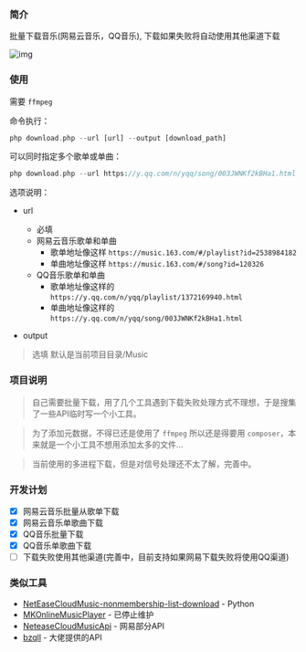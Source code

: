 ### 简介

批量下载音乐(网易云音乐，QQ音乐), 下载如果失败将自动使用其他渠道下载

![img](https://ww1.sinaimg.cn/large/007i4MEmgy1g0795dodizj30wa0d2489.jpg)

### 使用
需要 `ffmpeg`

命令执行：

```php
php download.php --url [url] --output [download_path]
```

可以同时指定多个歌单或单曲：

```php
php download.php --url https://y.qq.com/n/yqq/song/003JWNKf2kBHa1.html --url https://y.qq.com/n/yqq/song/004f5vwq0hsLu1.html
```

选项说明：
- url
    - 必填
    - 网易云音乐歌单和单曲
        - 歌单地址像这样 `https://music.163.com/#/playlist?id=2538984182`
        - 单曲地址像这样 `https://music.163.com/#/song?id=120326`
    - QQ音乐歌单和单曲
        - 歌单地址像这样的 `https://y.qq.com/n/yqq/playlist/1372169940.html`
        - 单曲地址像这样的 `https://y.qq.com/n/yqq/song/003JWNKf2kBHa1.html`

- output
> 选填 默认是当前项目目录/Music

### 项目说明

> 自己需要批量下载，用了几个工具遇到下载失败处理方式不理想，于是搜集了一些API临时写一个小工具。

> 为了添加元数据，不得已还是使用了 `ffmpeg` 所以还是得要用 `composer`，本来就是一个小工具不想用添加太多的文件...

> 当前使用的多进程下载，但是对信号处理还不太了解，完善中。

### 开发计划

- [x] 网易云音乐批量从歌单下载
- [x] 网易云音乐单歌曲下载
- [x] QQ音乐批量下载
- [x] QQ音乐单歌曲下载
- [ ] 下载失败使用其他渠道(完善中，目前支持如果网易下载失败将使用QQ渠道)

### 类似工具

- [NetEaseCloudMusic-nonmembership-list-download](https://github.com/CcphAmy/NetEaseCloudMusic-nonmembership-list-download) - Python
- [MKOnlineMusicPlayer](https://github.com/mengkunsoft/MKOnlineMusicPlayer) - 已停止维护
- [NeteaseCloudMusicApi](https://github.com/metowolf/NeteaseCloudMusicApi) - 网易部分API
- [bzqll](https://www.bzqll.com/2019/01/262.html) - 大佬提供的API